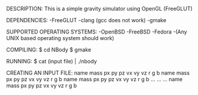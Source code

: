 DESCRIPTION:
This is a simple gravity simulator using OpenGL (FreeGLUT)

DEPENDENCIES:
-FreeGLUT
-clang (gcc does not work)
-gmake

SUPPORTED OPERATING SYSTEMS:
-OpenBSD
-FreeBSD
-Fedora
-(Any UNIX based operating system should work)

COMPILING:
	$ cd NBody
	$ gmake

RUNNING:
	$ cat (input file) | ./nbody

CREATING AN INPUT FILE:
name mass    px py pz    vx vy vz    r g b
name mass    px py pz    vx vy vz    r g b
name mass    px py pz    vx vy vz    r g b
...
...
...
name mass    px py pz    vx vy vz    r g b
